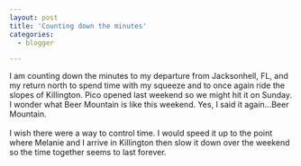 ```yaml
---
layout: post
title: 'Counting down the minutes'
categories:
  - blogger

---
```


I am counting down the minutes to my departure from Jacksonhell, FL, and my return north to spend time with my squeeze and to once again ride the slopes of Killington.  Pico opened last weekend so we might hit it on Sunday.  I wonder what Beer Mountain is like this weekend.  Yes, I said it again...Beer Mountain.
<br />
<br />I wish there were a way to control time.  I would speed it up to the point where Melanie and I arrive in Killington then slow it down over the weekend so the time together seems to last forever.
